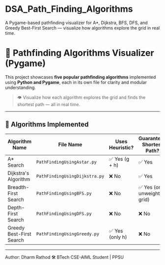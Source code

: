 # DSA_Path_Finding_Algorithms
A Pygame-based pathfinding visualizer for A*, Dijkstra, BFS, DFS, and Greedy Best-First Search — visualize how algorithms explore the grid in real time.


# 🧭 Pathfinding Algorithms Visualizer (Pygame)

This project showcases **five popular pathfinding algorithms** implemented using **Python and Pygame**, each in its own file for clarity and modular understanding.

> 👁️ Visualize how each algorithm explores the grid and finds the shortest path — all in real time.

---

## 📂 Algorithms Implemented

| Algorithm Name           | File Name                         | Uses Heuristic?    | Guarantees Shortest Path? |
|--------------------------|-----------------------------------|--------------------|----------------------------|
| A* Search                | `PathFindingUsingAstar.py`        | ✅ Yes (g + h)    | ✅ Yes                     |
| Dijkstra's Algorithm     | `PathFindingUsingDijkstra.py`     | ❌ No             | ✅ Yes                     |
| Breadth-First Search     | `PathFindingUsingBFS.py`          | ❌ No             | ✅ Yes (on unweighted grid)|
| Depth-First Search       | `PathFindingUsingDFS.py`          | ❌ No             | ❌ No                      |
| Greedy Best-First Search | `PathFindingUsingGreedy.py`       | ✅ Yes (only h)   | ❌ No                      |

---

Author: Dharm Rathod 🛠️ BTech CSE-AIML Student | PPSU
